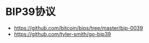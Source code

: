 # BIP39协议

- https://github.com/bitcoin/bips/tree/master/bip-0039
- https://github.com/tyler-smith/go-bip39
